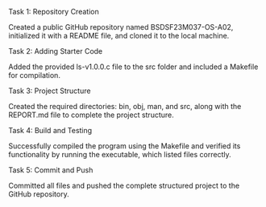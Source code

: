 Task 1: Repository Creation

Created a public GitHub repository named BSDSF23M037-OS-A02, initialized it with a README file, and cloned it to the local machine.

Task 2: Adding Starter Code

Added the provided ls-v1.0.0.c file to the src folder and included a Makefile for compilation.

Task 3: Project Structure

Created the required directories: bin, obj, man, and src, along with the REPORT.md file to complete the project structure.

Task 4: Build and Testing

Successfully compiled the program using the Makefile and verified its functionality by running the executable, which listed files correctly.

Task 5: Commit and Push

Committed all files and pushed the complete structured project to the GitHub repository.
